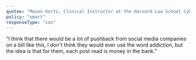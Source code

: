 ```yaml
---
quotee: "Mason Kortz, Clinical Instructor at the Harvard Law School Cyberlaw Clinic"
policy: "smart"
responseType: "con"
---
```


“I think that there would be a lot of pushback from social media companies on a bill like this, I don't think they would ever use the word addiction, but the idea is that for them, each post read is money in the bank.”
